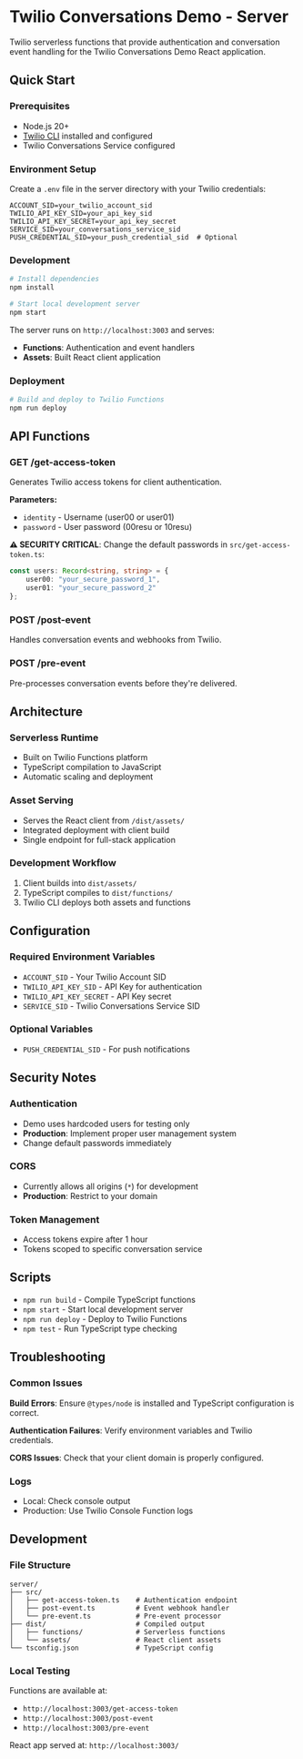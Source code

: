 # Twilio Conversations Demo - Server

Twilio serverless functions that provide authentication and conversation event handling for the Twilio Conversations Demo React application.

## Quick Start

### Prerequisites

- Node.js 20+
- [Twilio CLI](https://www.twilio.com/docs/twilio-cli/quickstart) installed and configured
- Twilio Conversations Service configured

### Environment Setup

Create a `.env` file in the server directory with your Twilio credentials:

```env
ACCOUNT_SID=your_twilio_account_sid
TWILIO_API_KEY_SID=your_api_key_sid
TWILIO_API_KEY_SECRET=your_api_key_secret
SERVICE_SID=your_conversations_service_sid
PUSH_CREDENTIAL_SID=your_push_credential_sid  # Optional
```

### Development

```bash
# Install dependencies
npm install

# Start local development server
npm start
```

The server runs on `http://localhost:3003` and serves:
- **Functions**: Authentication and event handlers
- **Assets**: Built React client application

### Deployment

```bash
# Build and deploy to Twilio Functions
npm run deploy
```

## API Functions

### GET /get-access-token

Generates Twilio access tokens for client authentication.

**Parameters:**
- `identity` - Username (user00 or user01)  
- `password` - User password (00resu or 10resu)

**⚠️ SECURITY CRITICAL**: Change the default passwords in `src/get-access-token.ts`:

```typescript
const users: Record<string, string> = {
    user00: "your_secure_password_1",
    user01: "your_secure_password_2"
};
```

### POST /post-event

Handles conversation events and webhooks from Twilio.

### POST /pre-event  

Pre-processes conversation events before they're delivered.

## Architecture

### Serverless Runtime
- Built on Twilio Functions platform
- TypeScript compilation to JavaScript
- Automatic scaling and deployment

### Asset Serving
- Serves the React client from `/dist/assets/`
- Integrated deployment with client build
- Single endpoint for full-stack application

### Development Workflow
1. Client builds into `dist/assets/`
2. TypeScript compiles to `dist/functions/`
3. Twilio CLI deploys both assets and functions

## Configuration

### Required Environment Variables
- `ACCOUNT_SID` - Your Twilio Account SID
- `TWILIO_API_KEY_SID` - API Key for authentication
- `TWILIO_API_KEY_SECRET` - API Key secret
- `SERVICE_SID` - Twilio Conversations Service SID

### Optional Variables
- `PUSH_CREDENTIAL_SID` - For push notifications

## Security Notes

### Authentication
- Demo uses hardcoded users for testing only
- **Production**: Implement proper user management system
- Change default passwords immediately

### CORS
- Currently allows all origins (`*`) for development
- **Production**: Restrict to your domain

### Token Management
- Access tokens expire after 1 hour
- Tokens scoped to specific conversation service

## Scripts

- `npm run build` - Compile TypeScript functions
- `npm start` - Start local development server  
- `npm run deploy` - Deploy to Twilio Functions
- `npm test` - Run TypeScript type checking

## Troubleshooting

### Common Issues

**Build Errors**: Ensure `@types/node` is installed and TypeScript configuration is correct.

**Authentication Failures**: Verify environment variables and Twilio credentials.

**CORS Issues**: Check that your client domain is properly configured.

### Logs
- Local: Check console output
- Production: Use Twilio Console Function logs

## Development

### File Structure
```
server/
├── src/
│   ├── get-access-token.ts    # Authentication endpoint
│   ├── post-event.ts          # Event webhook handler  
│   └── pre-event.ts           # Pre-event processor
├── dist/                      # Compiled output
│   ├── functions/             # Serverless functions
│   └── assets/                # React client assets
└── tsconfig.json              # TypeScript config
```

### Local Testing
Functions are available at:
- `http://localhost:3003/get-access-token`
- `http://localhost:3003/post-event`
- `http://localhost:3003/pre-event`

React app served at: `http://localhost:3003/`